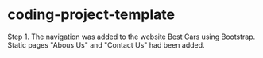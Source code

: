 # coding-project-template
Step 1. 
The navigation was added to the website Best Cars using Bootstrap. 
Static pages "Abous Us" and "Contact Us" had been added.

        
